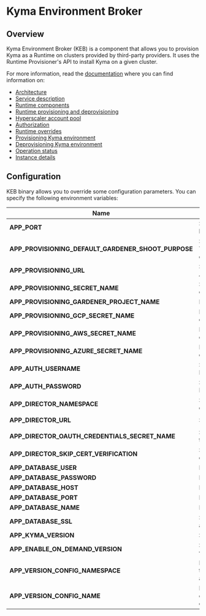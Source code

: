 # Kyma Environment Broker

## Overview

Kyma Environment Broker (KEB) is a component that allows you to provision Kyma as a Runtime on clusters provided by third-party providers. It uses the Runtime Provisioner's API to install Kyma on a given cluster.

For more information, read the [documentation](../../docs/kyma-environment-broker) where you can find information on:

- [Architecture](https://github.com/kyma-project/control-plane/blob/master/docs/kyma-environment-broker/02-01-architecture.md)
- [Service description](https://github.com/kyma-project/control-plane/blob/master/docs/kyma-environment-broker/03-01-service-description.md)
- [Runtime components](https://github.com/kyma-project/control-plane/blob/master/docs/kyma-environment-broker/03-02-runtime-components.md)
- [Runtime provisioning and deprovisioning](https://github.com/kyma-project/control-plane/blob/master/docs/kyma-environment-broker/03-03-runtime-provisioning-and-deprovisioning.md)
- [Hyperscaler account pool](https://github.com/kyma-project/control-plane/blob/master/docs/kyma-environment-broker/03-04-hyperscaler-account-pool.md)
- [Authorization](https://github.com/kyma-project/control-plane/blob/master/docs/kyma-environment-broker/03-05-authorization.md)
- [Runtime overrides](https://github.com/kyma-project/control-plane/blob/master/docs/kyma-environment-broker/03-06-runtime-overrides.md)
- [Provisioning Kyma environment](https://github.com/kyma-project/control-plane/blob/master/docs/kyma-environment-broker/08-01-provisioning-kyma-environment.md)
- [Deprovisioning Kyma environment](https://github.com/kyma-project/control-plane/blob/master/docs/kyma-environment-broker/08-02-deprovisioning-kyma-environment.md)
- [Operation status](https://github.com/kyma-project/control-plane/blob/master/docs/kyma-environment-broker/08-03-operation-status.md)
- [Instance details](https://github.com/kyma-project/control-plane/blob/master/docs/kyma-environment-broker/08-04-instance-details.md)

## Configuration

KEB binary allows you to override some configuration parameters. You can specify the following environment variables:

| Name | Description | Default value |
|-----|---------|:--------:|
| **APP_PORT** | Specifies the port on which the HTTP server listens. | `8080` |
| **APP_PROVISIONING_DEFAULT_GARDENER_SHOOT_PURPOSE** | Specifies the purpose of the created cluster. The possible values are: `development`, `evaluation`, `production`, `testing`. | `development` |
| **APP_PROVISIONING_URL** | Specifies a URL to the Runtime Provisioner's API. | None |
| **APP_PROVISIONING_SECRET_NAME** | Specifies the name of the Secret which holds credentials to the Runtime Provisioner's API. | None |
| **APP_PROVISIONING_GARDENER_PROJECT_NAME** | Defines the Gardener project name. | `true` |
| **APP_PROVISIONING_GCP_SECRET_NAME** | Defines the name of the Secret which holds credentials to GCP. | None |
| **APP_PROVISIONING_AWS_SECRET_NAME** | Defines the name of the Secret which holds credentials to AWS. | None |
| **APP_PROVISIONING_AZURE_SECRET_NAME** | Defines the name of the Secret which holds credentials to Azure. | None |
| **APP_AUTH_USERNAME** | Specifies the Kyma Environment Service Broker authentication username. | None |
| **APP_AUTH_PASSWORD** | Specifies the Kyma Environment Service Broker authentication password. | None |
| **APP_DIRECTOR_NAMESPACE** | Specifies the Namespace in which Director is deployed. | `kcp-system` |
| **APP_DIRECTOR_URL** | Specifies the Director's URL. | `http://compass-director.compass-system.svc.cluster.local:3000/graphql` |
| **APP_DIRECTOR_OAUTH_CREDENTIALS_SECRET_NAME** | Specifies the name of the Secret created by the Integration System. | `compass-kyma-environment-broker-credentials` |
| **APP_DIRECTOR_SKIP_CERT_VERIFICATION** | Specifies whether TLS checks the presented certificates. | `false` |
| **APP_DATABASE_USER** | Defines the database username. | `postgres` |
| **APP_DATABASE_PASSWORD** | Defines the database user password. | `password` |
| **APP_DATABASE_HOST** | Defines the database host. | `localhost` |
| **APP_DATABASE_PORT** | Defines the database port. | `5432` |
| **APP_DATABASE_NAME** | Defines the database name. | `broker` |
| **APP_DATABASE_SSL** | Specifies the SSL Mode for PostgrSQL. See all the possible values [here](https://www.postgresql.org/docs/9.1/libpq-ssl.html).  | `disable`|
| **APP_KYMA_VERSION** | Specifies the default Kyma version. | None |
| **APP_ENABLE_ON_DEMAND_VERSION** | Specifies whether a user can specify a Kyma version in a provisioning requst. | `false` |
| **APP_VERSION_CONFIG_NAMESPACE** | Defines the Namespace with the ConfigMap that contains Kyma versions for global accounts configuration. | None |
| **APP_VERSION_CONFIG_NAME** | Defines the name of the ConfigMap that contains Kyma versions for global accounts configuration. | None |
